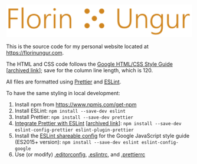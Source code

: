 ![logo](img/logo/logo-min.svg)

This is the source code for my personal website located at https://florinungur.com.

The HTML and CSS code follows the [Google HTML/CSS Style Guide](https://google.github.io/styleguide/htmlcssguide.html) [[archived link](https://web.archive.org/web/20200626172027/https://google.github.io/styleguide/htmlcssguide.html)]; save for the column line length, which is 120.

All files are formatted using [Prettier](https://github.com/prettier/prettier-vscode) and [ESLint](https://github.com/eslint/eslint).

To have the same styling in local development:

1. Install npm from https://www.npmjs.com/get-npm
2. Install ESLint: `npm install --save-dev eslint`
3. Install Prettier: `npm install --save-dev prettier`
4. [Integrate Prettier with ESLint](https://prettier.io/docs/en/integrating-with-linters.html) [[archived link](https://web.archive.org/web/20200523074325/https://prettier.io/docs/en/integrating-with-linters.html)]: `npm install --save-dev eslint-config-prettier eslint-plugin-prettier`
5. Install the [ESLint shareable config](https://github.com/google/eslint-config-google) for the Google JavaScript style guide (ES2015+ version): `npm install --save-dev eslint eslint-config-google`
6. Use (or modify) [.editorconfig](.editorconfig), [.eslintrc](.eslintrc), and [.prettierrc](.prettierrc)